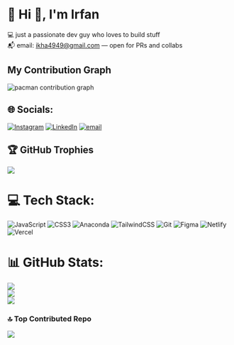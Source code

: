 # 💫 Hi 👋, I'm Irfan

💻 just a passionate dev guy who loves to build stuff  <br>📬 email: ikha4949@gmail.com — open for PRs and collabs<br>

## My Contribution Graph

<picture>
    <source media="(prefers-color-scheme: dark)" srcset="https://raw.githubusercontent.com/[khanirfan18]/[khanirfan18]/output/pacman-contribution-graph-dark.svg">
    <source media="(prefers-color-scheme: light)" srcset="https://raw.githubusercontent.com/[khanirfan18]/[khanirfan18]/output/pacman-contribution-graph.svg">
    <img alt="pacman contribution graph" src="https://raw.githubusercontent.com/[khanirfan18]/[khanirfan18]/output/pacman-contribution-graph.svg">
</picture>

## 🌐 Socials:
[![Instagram](https://img.shields.io/badge/Instagram-%23E4405F.svg?logo=Instagram&logoColor=white)](https://instagram.com/n0irfan) [![LinkedIn](https://img.shields.io/badge/LinkedIn-%230077B5.svg?logo=linkedin&logoColor=white)](https://linkedin.com/in/https://www.linkedin.com/in/irfan-khan-58b415308) [![email](https://img.shields.io/badge/Email-D14836?logo=gmail&logoColor=white)](mailto:ikha4949@gmail.com) 

## 🏆 GitHub Trophies
![](https://github-profile-trophy.vercel.app/?username=khanirfan18&theme=radical&no-frame=false&no-bg=true&margin-w=4)

# 💻 Tech Stack:
![JavaScript](https://img.shields.io/badge/javascript-%23323330.svg?style=for-the-badge&logo=javascript&logoColor=%23F7DF1E) ![CSS3](https://img.shields.io/badge/css3-%231572B6.svg?style=for-the-badge&logo=css3&logoColor=white) ![Anaconda](https://img.shields.io/badge/Anaconda-%2344A833.svg?style=for-the-badge&logo=anaconda&logoColor=white) ![TailwindCSS](https://img.shields.io/badge/tailwindcss-%2338B2AC.svg?style=for-the-badge&logo=tailwind-css&logoColor=white) ![Git](https://img.shields.io/badge/git-%23F05033.svg?style=for-the-badge&logo=git&logoColor=white) ![Figma](https://img.shields.io/badge/figma-%23F24E1E.svg?style=for-the-badge&logo=figma&logoColor=white) ![Netlify](https://img.shields.io/badge/netlify-%23000000.svg?style=for-the-badge&logo=netlify&logoColor=#00C7B7) ![Vercel](https://img.shields.io/badge/vercel-%23000000.svg?style=for-the-badge&logo=vercel&logoColor=white)
# 📊 GitHub Stats:
![](https://github-readme-stats.vercel.app/api?username=khanirfan18&theme=nightowl&hide_border=false&include_all_commits=true&count_private=false)<br/>
![](https://nirzak-streak-stats.vercel.app/?user=khanirfan18&theme=nightowl&hide_border=false)<br/>
![](https://github-readme-stats.vercel.app/api/top-langs/?username=khanirfan18&theme=nightowl&hide_border=false&include_all_commits=true&count_private=false&layout=compact)


### 🔝 Top Contributed Repo
![](https://github-contributor-stats.vercel.app/api?username=khanirfan18&limit=5&theme=dark&combine_all_yearly_contributions=true)

<!-- Proudly created with GPRM ( https://gprm.itsvg.in ) -->
